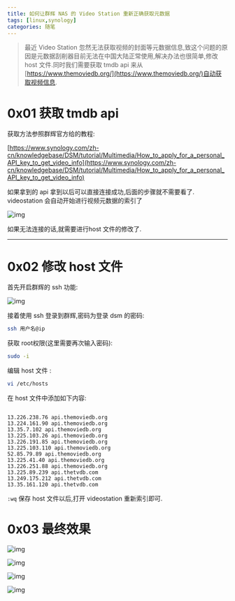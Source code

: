 ```yaml
---
title: 如何让群辉 NAS 的 Video Station 重新正确获取元数据
tags: [linux,synology]
categories: 随笔
---
```


>最近 Video Station 忽然无法获取视频的封面等元数据信息,致这个问题的原因是元数据刮削器目前无法在中国大陆正常使用,解决办法也很简单,修改 host 文件.同时我们需要获取 tmdb api 来从
[https://www.themoviedb.org/](https://www.themoviedb.org/)自动获取视频信息.


# 0x01 获取 tmdb api



获取方法参照群辉官方给的教程:


[https://www.synology.com/zh-cn/knowledgebase/DSM/tutorial/Multimedia/How_to_apply_for_a_personal_API_key_to_get_video_info](https://www.synology.com/zh-cn/knowledgebase/DSM/tutorial/Multimedia/How_to_apply_for_a_personal_API_key_to_get_video_info)


如果拿到的 api 拿到以后可以直接连接成功,后面的步骤就不需要看了.
videostation 会自动开始进行视频元数据的索引了

![img](https://i.loli.net/2020/08/18/u7emyrV2CqY8vJ3.png)

如果无法连接的话,就需要进行host 文件的修改了.



--------




# 0x02 修改 host 文件

首先开启群辉的 ssh 功能:

![img](https://i.loli.net/2020/08/18/6ZBiDfa3UdxMleh.png)

接着使用 ssh 登录到群辉,密码为登录 dsm 的密码:

```sh
ssh 用户名@ip 
```

获取 root权限(这里需要再次输入密码):

```sh
sudo -i
```

编辑 host 文件  :


```sh
vi /etc/hosts
```

在 host 文件中添加如下内容:


```

13.226.238.76 api.themoviedb.org
13.224.161.90 api.themoviedb.org
13.35.7.102 api.themoviedb.org
13.225.103.26 api.themoviedb.org
13.226.191.85 api.themoviedb.org
13.225.103.110 api.themoviedb.org
52.85.79.89 api.themoviedb.org
13.225.41.40 api.themoviedb.org
13.226.251.88 api.themoviedb.org
13.225.89.239 api.thetvdb.com
13.249.175.212 api.thetvdb.com
13.35.161.120 api.thetvdb.com

```

`:wq` 保存 host 文件以后,打开 videostation 重新索引即可.


# 0x03 最终效果


![img](https://i.loli.net/2020/08/19/QTIFrnjEfMyD2JK.png)



![img](https://i.loli.net/2020/08/19/T6rHtvWFsb98EGY.png)


![img](https://i.loli.net/2020/08/19/k5ahoZH8Oy3ECUt.png)


![img](https://i.loli.net/2020/08/19/rhJa1WGEwcOx4V5.png)




